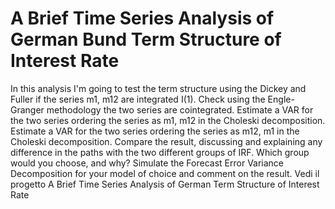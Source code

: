 # A Brief Time Series Analysis of German Bund Term Structure of Interest Rate
In this analysis I'm going to test the term structure using the Dickey and Fuller if the series m1, m12 are integrated I(1). Check using the Engle-Granger methodology the two series are cointegrated. Estimate a VAR for the two series ordering the series as m1, m12 in the Choleski decomposition. Estimate a VAR for the two series ordering the series as m12, m1 in the Choleski decomposition. Compare the result, discussing and explaining any difference in the paths with the two different groups of IRF. Which group would you choose, and why? Simulate the Forecast Error Variance Decomposition for your model of choice and comment on the result.
Vedi il progetto A Brief Time Series Analysis of German Term Structure of Interest Rate
